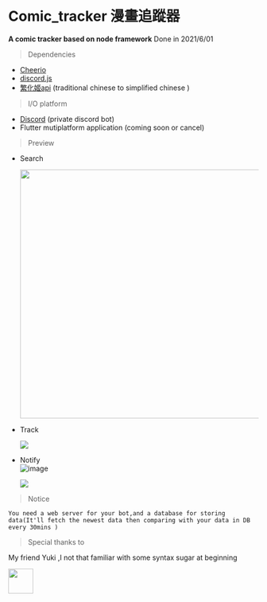 # Comic_tracker 漫畫追蹤器 
__A comic tracker based on node framework__ Done in 2021/6/01

> Dependencies </br>
 * [Cheerio](https://cheerio.js.org/)</br>
 * [ discord.js](https://discord.js.org/#/) </br>
 * [繁化姬api](https://docs.zhconvert.org/) (traditional chinese to simplified chinese )

> I/O platform</br>
* [ Discord](https://discord.com/) (private discord bot)
* Flutter mutiplatform application  (coming soon or cancel)</br>


> Preview

* Search </br>
  
  <img height="500" src="https://cdn.discordapp.com/attachments/843145395005292574/951906985232719932/unknown.png">
* Track </br>
  
  <img src="https://media.discordapp.net/attachments/843145395005292574/951907208952684544/unknown.png">
* Notify </br>
  ![image](https://user-images.githubusercontent.com/72063585/157930864-30ba11b8-46d7-40eb-8cc4-9a9ecf0faa0f.png)

  <img src="https://media.discordapp.net/attachments/843145395005292574/951907245938057336/unknown.png">
  
 > Notice <br>
  
    You need a web server for your bot,and a database for storing data(It'll fetch the newest data then comparing with your data in DB every 30mins )
    

> Special thanks to </br>


 My friend Yuki ,I not that familiar with some syntax sugar at beginning</br>


<img height="50" src="https://licensebuttons.net/l/by-nc-sa/3.0/tw/88x31.png">

